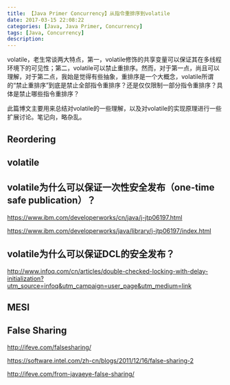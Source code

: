 ```yaml
---
title: 【Java Primer Concurrency】从指令重排序到volatile
date: 2017-03-15 22:08:22
categories: [Java, Java Primer, Concurrency]
tags: [Java, Concurrency]
description:
---
```


volatile，老生常谈两大特点，第一，volatile修饰的共享变量可以保证其在多线程环境下的可见性；第二，volatile可以禁止重排序。然而，对于第一点，尚且可以理解，对于第二点，我始是觉得有些抽象，重排序是一个大概念，volatile所谓的“禁止重排序”到底是禁止全部指令重排序？还是仅仅限制一部分指令重排序？具体是禁止哪些指令重排序？

此篇博文主要用来总结对volatile的一些理解，以及对volatile的实现原理进行一些扩展讨论。笔记向，略杂乱。





## Reordering



## volatile



## volatile为什么可以保证一次性安全发布（one-time safe publication）？

https://www.ibm.com/developerworks/cn/java/j-jtp06197.html

https://www.ibm.com/developerworks/java/library/j-jtp06197/index.html



## volatile为什么可以保证DCL的安全发布？

http://www.infoq.com/cn/articles/double-checked-locking-with-delay-initialization?utm_source=infoq&utm_campaign=user_page&utm_medium=link





## MESI





## False Sharing

http://ifeve.com/falsesharing/

https://software.intel.com/zh-cn/blogs/2011/12/16/false-sharing-2

http://ifeve.com/from-javaeye-false-sharing/